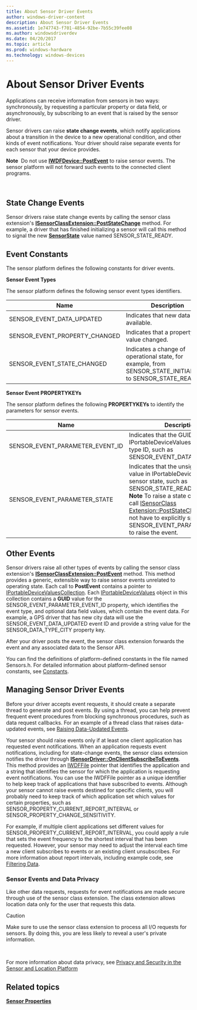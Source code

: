 ```yaml
---
title: About Sensor Driver Events
author: windows-driver-content
description: About Sensor Driver Events
ms.assetid: 1e747743-f701-4854-92be-7b55c39fee08
ms.author: windowsdriverdev
ms.date: 04/20/2017
ms.topic: article
ms.prod: windows-hardware
ms.technology: windows-devices
---
```


# About Sensor Driver Events


Applications can receive information from sensors in two ways: synchronously, by requesting a particular property or data field, or asynchronously, by subscribing to an event that is raised by the sensor driver.

Sensor drivers can raise **state change events**, which notify applications about a transition in the device to a new operational condition, and other kinds of event notifications. Your driver should raise separate events for each sensor that your device provides.

**Note**  Do not use [**IWDFDevice::PostEvent**](https://msdn.microsoft.com/library/windows/hardware/ff558835) to raise sensor events. The sensor platform will not forward such events to the connected client programs.

 

## State Change Events

Sensor drivers raise state change events by calling the sensor class extension's [**ISensorClassExtension::PostStateChange**](https://msdn.microsoft.com/library/windows/hardware/ff545523) method. For example, a driver that has finished initializing a sensor will call this method to signal the new [**SensorState**](https://msdn.microsoft.com/library/windows/hardware/ff545708) value named SENSOR\_STATE\_READY.

## Event Constants

The sensor platform defines the following constants for driver events.

**Sensor Event Types**

The sensor platform defines the following sensor event types identifiers.

| Name | Description |
| --- | --- |
| SENSOR_EVENT_DATA_UPDATED | Indicates that new data is available.
| SENSOR_EVENT_PROPERTY_CHANGED| Indicates that a property value changed.|
| SENSOR_EVENT_STATE_CHANGED| Indicates a change of operational state, for example, from SENSOR_STATE_INITIALIZING to SENSOR_STATE_READY.|


**Sensor Event PROPERTYKEYs**

The sensor platform defines the following **PROPERTYKEYs** to identify the parameters for sensor events.

| Name | Description |
| --- | --- |
| SENSOR_EVENT_PARAMETER_EVENT_ID| Indicates that the GUID value in IPortableDeviceValues is an event type ID, such as SENSOR_EVENT_DATA_UPDATED.|
| SENSOR_EVENT_PARAMETER_STATE| Indicates that the unsigned integer value in IPortableDeviceValues is a sensor state, such as SENSOR_STATE_READY.<br>**Note** To raise a state change event, call [ISensorClass Extension::PostStateChange](https://docs.microsoft.com/en-us/windows-hardware/drivers/ddi/content/sensorsclassextension/nf-sensorsclassextension-isensorclassextension-poststatechange). You do not have to explicitly specify SENSOR_EVENT_PARAMETER_STATE to raise the event.|

## Other Events

Sensor drivers raise all other types of events by calling the sensor class extension's [**ISensorClassExtension::PostEvent**](https://docs.microsoft.com/en-us/windows-hardware/drivers/ddi/content/sensorsclassextension/nf-sensorsclassextension-isensorclassextension-postevent) method. This method provides a generic, extensible way to raise sensor events unrelated to operating state. Each call to **PostEvent** contains a pointer to [IPortableDeviceValuesCollection](http://go.microsoft.com/fwlink/p/?linkid=131487). Each [IPortableDeviceValues](http://go.microsoft.com/fwlink/p/?linkid=131486) object in this collection contains a **GUID** value for the SENSOR\_EVENT\_PARAMETER\_EVENT\_ID property, which identifies the event type, and optional data field values, which contain the event data. For example, a GPS driver that has new city data will use the SENSOR\_EVENT\_DATA\_UPDATED event ID and provide a string value for the SENSOR\_DATA\_TYPE\_CITY property key.

After your driver posts the event, the sensor class extension forwards the event and any associated data to the Sensor API.

You can find the definitions of platform-defined constants in the file named Sensors.h. For detailed information about platform-defined sensor constants, see [Constants](about-sensor-constants.md).

## Managing Sensor Driver Events

Before your driver accepts event requests, it should create a separate thread to generate and post events. By using a thread, you can help prevent frequent event procedures from blocking synchronous procedures, such as data request callbacks. For an example of a thread class that raises data-updated events, see [Raising Data-Updated Events](raising-events.md).

Your sensor should raise events only if at least one client application has requested event notifications. When an application requests event notifications, including for state-change events, the sensor class extension notifies the driver through [**ISensorDriver::OnClientSubscribeToEvents**](https://docs.microsoft.com/en-us/windows-hardware/drivers/ddi/content/sensorsclassextension/nf-sensorsclassextension-isensordriver-onclientsubscribetoevents). This method provides an [IWDFFile](https://docs.microsoft.com/en-us/windows-hardware/drivers/ddi/content/wudfddi/nn-wudfddi-iwdffile) pointer that identifies the application and a string that identifies the sensor for which the application is requesting event notifications. You can use the IWDFFile pointer as a unique identifier to help keep track of applications that have subscribed to events. Although your sensor cannot raise events destined for specific clients, you will probably need to keep track of which application set which values for certain properties, such as SENSOR\_PROPERTY\_CURRENT\_REPORT\_INTERVAL or SENSOR\_PROPERTY\_CHANGE\_SENSITIVITY.

For example, if multiple client applications set different values for SENSOR\_PROPERTY\_CURRENT\_REPORT\_INTERVAL, you could apply a rule that sets the event frequency to the shortest interval that has been requested. However, your sensor may need to adjust the interval each time a new client subscribes to events or an existing client unsubscribes. For more information about report intervals, including example code, see [Filtering Data](filtering-data.md).

### Sensor Events and Data Privacy

Like other data requests, requests for event notifications are made secure through use of the sensor class extension. The class extension allows location data only for the user that requests this data.

>[!CAUTION]
> Make sure to use the sensor class extension to process all I/O requests for sensors. By doing this, you are less likely to reveal a user's private information.

 

For more information about data privacy, see [Privacy and Security in the Sensor and Location Platform](https://docs.microsoft.com/en-us/windows-hardware/drivers/gnss/privacy-and-security-in-the-sensor-and-location-platform)

## Related topics
[**Sensor Properties**](https://docs.microsoft.com/en-us/windows-hardware/drivers/sensors/sensor-properties)



